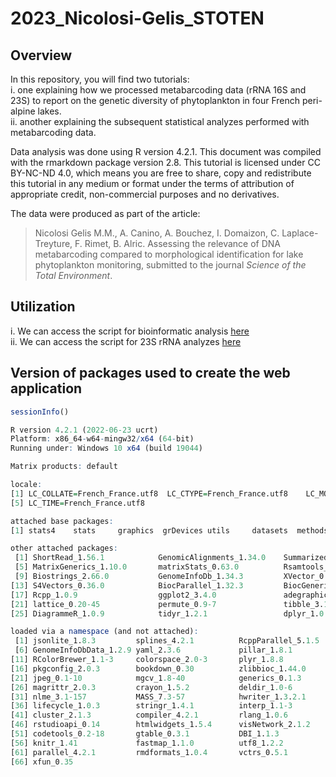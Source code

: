 
<!-- README.md is generated from README.Rmd. Please edit that file -->

# 2023_Nicolosi-Gelis_STOTEN

## Overview

In this repository, you will find two tutorials:
<br/>i. one explaining how we processed metabarcoding data (rRNA 16S and 23S) to report on the genetic diversity of phytoplankton in four French peri-alpine lakes. 
<br/>ii. another explaining the subsequent statistical analyzes performed with metabarcoding data.

Data analysis was done using R version 4.2.1. This document was compiled with the rmarkdown package version 2.8. This tutorial is licensed under CC BY-NC-ND 4.0, which means you are free to share, copy and redistribute this tutorial in any medium or format under the terms of attribution of appropriate credit, non-commercial purposes and no derivatives.

The data were produced as part of the article:

>Nicolosi Gelis M.M., A. Canino, A. Bouchez, I. Domaizon, C. Laplace-Treyture, F. Rimet, B. Alric. Assessing the relevance of DNA metabarcoding compared to morphological identification for lake phytoplankton monitoring, submitted to the journal *Science of the Total Environment*.

## Utilization

i. We can access the script for bioinformatic analysis [here](https://raw.githack.com/benalric/2023_Nicolosi-Gelis_STOTEN/blob/main/DADA2_pipeline_phytoplankton_16S_23S.html)
<br/>ii. We can access the script for 23S rRNA analyzes [here](https://raw.githack.com/benalric/2023_Nicolosi-Gelis_STOTEN/main/Statistical_analysis_phytoplankton.html)

## Version of packages used to create the web application
```r
sessionInfo()

R version 4.2.1 (2022-06-23 ucrt)
Platform: x86_64-w64-mingw32/x64 (64-bit)
Running under: Windows 10 x64 (build 19044)

Matrix products: default

locale:
[1] LC_COLLATE=French_France.utf8  LC_CTYPE=French_France.utf8    LC_MONETARY=French_France.utf8 LC_NUMERIC=C                  
[5] LC_TIME=French_France.utf8    

attached base packages:
[1] stats4    stats     graphics  grDevices utils     datasets  methods   base     

other attached packages:
 [1] ShortRead_1.56.1            GenomicAlignments_1.34.0    SummarizedExperiment_1.28.0 Biobase_2.58.0             
 [5] MatrixGenerics_1.10.0       matrixStats_0.63.0          Rsamtools_2.14.0            GenomicRanges_1.50.1       
 [9] Biostrings_2.66.0           GenomeInfoDb_1.34.3         XVector_0.38.0              IRanges_2.32.0             
[13] S4Vectors_0.36.0            BiocParallel_1.32.3         BiocGenerics_0.44.0         dada2_1.26.0               
[17] Rcpp_1.0.9                  ggplot2_3.4.0               adegraphics_1.0-16          vegan_2.6-4                
[21] lattice_0.20-45             permute_0.9-7               tibble_3.1.8                ade4_1.7-20                
[25] DiagrammeR_1.0.9            tidyr_1.2.1                 dplyr_1.0.10               

loaded via a namespace (and not attached):
 [1] jsonlite_1.8.3         splines_4.2.1          RcppParallel_5.1.5     sp_1.5-1               latticeExtra_0.6-30   
 [6] GenomeInfoDbData_1.2.9 yaml_2.3.6             pillar_1.8.1           glue_1.6.2             digest_0.6.30         
[11] RColorBrewer_1.1-3     colorspace_2.0-3       plyr_1.8.8             htmltools_0.5.3        Matrix_1.5-3          
[16] pkgconfig_2.0.3        bookdown_0.30          zlibbioc_1.44.0        purrr_0.3.5            scales_1.2.1          
[21] jpeg_0.1-10            mgcv_1.8-40            generics_0.1.3         withr_2.5.0            cli_3.4.1             
[26] magrittr_2.0.3         crayon_1.5.2           deldir_1.0-6           evaluate_0.18          fansi_1.0.3           
[31] nlme_3.1-157           MASS_7.3-57            hwriter_1.3.2.1        rsconnect_0.8.29       tools_4.2.1           
[36] lifecycle_1.0.3        stringr_1.4.1          interp_1.1-3           munsell_0.5.0          DelayedArray_0.24.0   
[41] cluster_2.1.3          compiler_4.2.1         rlang_1.0.6            grid_4.2.1             RCurl_1.98-1.9        
[46] rstudioapi_0.14        htmlwidgets_1.5.4      visNetwork_2.1.2       bitops_1.0-7           rmarkdown_2.18        
[51] codetools_0.2-18       gtable_0.3.1           DBI_1.1.3              reshape2_1.4.4         R6_2.5.1              
[56] knitr_1.41             fastmap_1.1.0          utf8_1.2.2             KernSmooth_2.23-20     stringi_1.7.8         
[61] parallel_4.2.1         rmdformats_1.0.4       vctrs_0.5.1            png_0.1-8              tidyselect_1.2.0      
[66] xfun_0.35          
```
